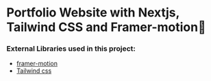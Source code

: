 # Portfolio Website with Nextjs, Tailwind CSS and Framer-motion🌟




### External Libraries used in this project:

- [framer-motion](https://www.framer.com/motion/) <br />
- [Tailwind css](https://tailwindcss.com/) <br />


